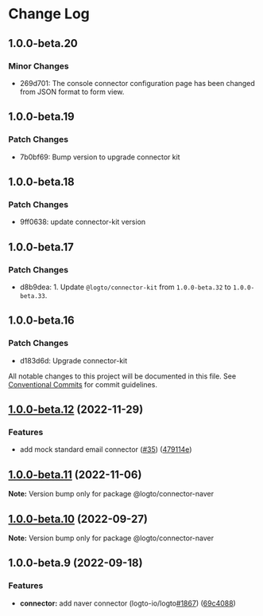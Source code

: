 # Change Log

## 1.0.0-beta.20

### Minor Changes

- 269d701: The console connector configuration page has been changed from JSON format to form view.

## 1.0.0-beta.19

### Patch Changes

- 7b0bf69: Bump version to upgrade connector kit

## 1.0.0-beta.18

### Patch Changes

- 9ff0638: update connector-kit version

## 1.0.0-beta.17

### Patch Changes

- d8b9dea: 1. Update `@logto/connector-kit` from `1.0.0-beta.32` to `1.0.0-beta.33`.

## 1.0.0-beta.16

### Patch Changes

- d183d6d: Upgrade connector-kit

All notable changes to this project will be documented in this file.
See [Conventional Commits](https://conventionalcommits.org) for commit guidelines.

## [1.0.0-beta.12](https://github.com/logto-io/connectors/compare/v1.0.0-beta.11...v1.0.0-beta.12) (2022-11-29)

### Features

- add mock standard email connector ([#35](https://github.com/logto-io/connectors/issues/35)) ([479114e](https://github.com/logto-io/connectors/commit/479114e847fb4b11c6fbd697a36b7f5eb56305ed))

## [1.0.0-beta.11](https://github.com/logto-io/connectors/compare/v1.0.0-beta.10...v1.0.0-beta.11) (2022-11-06)

**Note:** Version bump only for package @logto/connector-naver

## [1.0.0-beta.10](https://github.com/logto-io/connectors/compare/v1.0.0-beta.9...v1.0.0-beta.10) (2022-09-27)

**Note:** Version bump only for package @logto/connector-naver

## 1.0.0-beta.9 (2022-09-18)

### Features

- **connector:** add naver connector (logto-io/logto[#1867](https://github.com/logto-io/connectors/issues/1867)) ([69c4088](https://github.com/logto-io/connectors/commit/69c408823ab754b4b783b3529db9955aac39c087))
